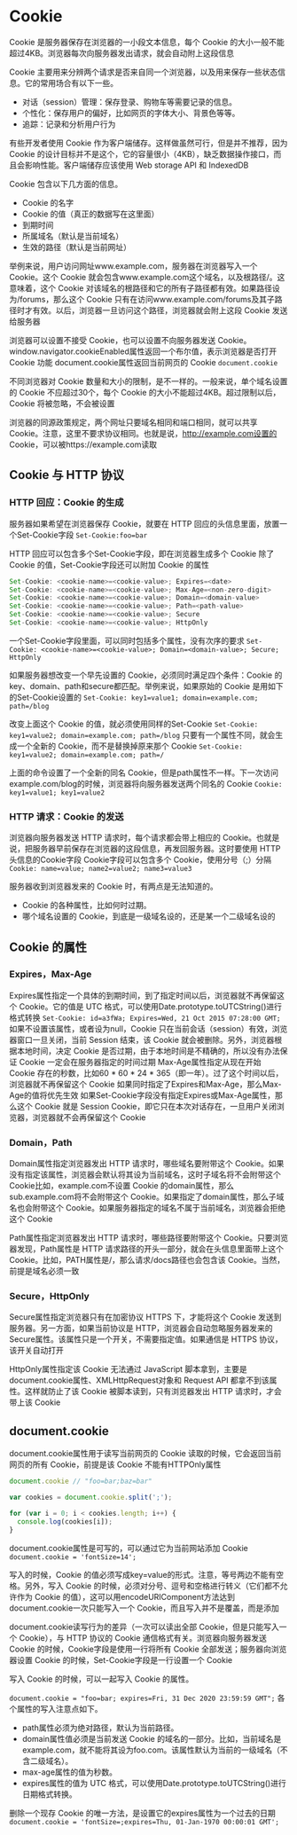 # Cookie
Cookie 是服务器保存在浏览器的一小段文本信息，每个 Cookie 的大小一般不能超过4KB。浏览器每次向服务器发出请求，就会自动附上这段信息

Cookie 主要用来分辨两个请求是否来自同一个浏览器，以及用来保存一些状态信息。它的常用场合有以下一些。

- 对话（session）管理：保存登录、购物车等需要记录的信息。
- 个性化：保存用户的偏好，比如网页的字体大小、背景色等等。
- 追踪：记录和分析用户行为

有些开发者使用 Cookie 作为客户端储存。这样做虽然可行，但是并不推荐，因为 Cookie 的设计目标并不是这个，它的容量很小（4KB），缺乏数据操作接口，而且会影响性能。客户端储存应该使用 Web storage API 和 IndexedDB

Cookie 包含以下几方面的信息。

- Cookie 的名字
- Cookie 的值（真正的数据写在这里面）
- 到期时间
- 所属域名（默认是当前域名）
- 生效的路径（默认是当前网址）

举例来说，用户访问网址www.example.com，服务器在浏览器写入一个 Cookie。这个 Cookie 就会包含www.example.com这个域名，以及根路径/。这意味着，这个 Cookie 对该域名的根路径和它的所有子路径都有效。如果路径设为/forums，那么这个 Cookie 只有在访问www.example.com/forums及其子路径时才有效。以后，浏览器一旦访问这个路径，浏览器就会附上这段 Cookie 发送给服务器

浏览器可以设置不接受 Cookie，也可以设置不向服务器发送 Cookie。window.navigator.cookieEnabled属性返回一个布尔值，表示浏览器是否打开 Cookie 功能
document.cookie属性返回当前网页的 Cookie
`document.cookie`

不同浏览器对 Cookie 数量和大小的限制，是不一样的。一般来说，单个域名设置的 Cookie 不应超过30个，每个 Cookie 的大小不能超过4KB。超过限制以后，Cookie 将被忽略，不会被设置

浏览器的同源政策规定，两个网址只要域名相同和端口相同，就可以共享 Cookie。注意，这里不要求协议相同。也就是说，http://example.com设置的 Cookie，可以被https://example.com读取

## Cookie 与 HTTP 协议
### HTTP 回应：Cookie 的生成
服务器如果希望在浏览器保存 Cookie，就要在 HTTP 回应的头信息里面，放置一个Set-Cookie字段 `Set-Cookie:foo=bar`

HTTP 回应可以包含多个Set-Cookie字段，即在浏览器生成多个 Cookie
除了 Cookie 的值，Set-Cookie字段还可以附加 Cookie 的属性
```javascript
Set-Cookie: <cookie-name>=<cookie-value>; Expires=<date>
Set-Cookie: <cookie-name>=<cookie-value>; Max-Age=<non-zero-digit>
Set-Cookie: <cookie-name>=<cookie-value>; Domain=<domain-value>
Set-Cookie: <cookie-name>=<cookie-value>; Path=<path-value>
Set-Cookie: <cookie-name>=<cookie-value>; Secure
Set-Cookie: <cookie-name>=<cookie-value>; HttpOnly
```
一个Set-Cookie字段里面，可以同时包括多个属性，没有次序的要求
`Set-Cookie: <cookie-name>=<cookie-value>; Domain=<domain-value>; Secure; HttpOnly`

如果服务器想改变一个早先设置的 Cookie，必须同时满足四个条件：Cookie 的key、domain、path和secure都匹配。举例来说，如果原始的 Cookie 是用如下的Set-Cookie设置的
`Set-Cookie: key1=value1; domain=example.com; path=/blog`

改变上面这个 Cookie 的值，就必须使用同样的Set-Cookie
`Set-Cookie: key1=value2; domain=example.com; path=/blog`
只要有一个属性不同，就会生成一个全新的 Cookie，而不是替换掉原来那个 Cookie
`Set-Cookie: key1=value2; domain=example.com; path=/`

上面的命令设置了一个全新的同名 Cookie，但是path属性不一样。下一次访问example.com/blog的时候，浏览器将向服务器发送两个同名的 Cookie
`Cookie: key1=value1; key1=value2`

### HTTP 请求：Cookie 的发送
浏览器向服务器发送 HTTP 请求时，每个请求都会带上相应的 Cookie。也就是说，把服务器早前保存在浏览器的这段信息，再发回服务器。这时要使用 HTTP 头信息的Cookie字段
Cookie字段可以包含多个 Cookie，使用分号（;）分隔
`Cookie: name=value; name2=value2; name3=value3`

服务器收到浏览器发来的 Cookie 时，有两点是无法知道的。

- Cookie 的各种属性，比如何时过期。
- 哪个域名设置的 Cookie，到底是一级域名设的，还是某一个二级域名设的


## Cookie 的属性
### Expires，Max-Age
Expires属性指定一个具体的到期时间，到了指定时间以后，浏览器就不再保留这个 Cookie。它的值是 UTC 格式，可以使用Date.prototype.toUTCString()进行格式转换
`Set-Cookie: id=a3fWa; Expires=Wed, 21 Oct 2015 07:28:00 GMT;`
如果不设置该属性，或者设为null，Cookie 只在当前会话（session）有效，浏览器窗口一旦关闭，当前 Session 结束，该 Cookie 就会被删除。另外，浏览器根据本地时间，决定 Cookie 是否过期，由于本地时间是不精确的，所以没有办法保证 Cookie 一定会在服务器指定的时间过期
Max-Age属性指定从现在开始 Cookie 存在的秒数，比如60 * 60 * 24 * 365（即一年）。过了这个时间以后，浏览器就不再保留这个 Cookie
如果同时指定了Expires和Max-Age，那么Max-Age的值将优先生效
如果Set-Cookie字段没有指定Expires或Max-Age属性，那么这个 Cookie 就是 Session Cookie，即它只在本次对话存在，一旦用户关闭浏览器，浏览器就不会再保留这个 Cookie

### Domain，Path
Domain属性指定浏览器发出 HTTP 请求时，哪些域名要附带这个 Cookie。如果没有指定该属性，浏览器会默认将其设为当前域名，这时子域名将不会附带这个 Cookie比如，example.com不设置 Cookie 的domain属性，那么sub.example.com将不会附带这个 Cookie。如果指定了domain属性，那么子域名也会附带这个 Cookie。如果服务器指定的域名不属于当前域名，浏览器会拒绝这个 Cookie


Path属性指定浏览器发出 HTTP 请求时，哪些路径要附带这个 Cookie。只要浏览器发现，Path属性是 HTTP 请求路径的开头一部分，就会在头信息里面带上这个 Cookie。比如，PATH属性是/，那么请求/docs路径也会包含该 Cookie。当然，前提是域名必须一致

### Secure，HttpOnly
Secure属性指定浏览器只有在加密协议 HTTPS 下，才能将这个 Cookie 发送到服务器。另一方面，如果当前协议是 HTTP，浏览器会自动忽略服务器发来的Secure属性。该属性只是一个开关，不需要指定值。如果通信是 HTTPS 协议，该开关自动打开

HttpOnly属性指定该 Cookie 无法通过 JavaScript 脚本拿到，主要是document.cookie属性、XMLHttpRequest对象和 Request API 都拿不到该属性。这样就防止了该 Cookie 被脚本读到，只有浏览器发出 HTTP 请求时，才会带上该 Cookie

## document.cookie
document.cookie属性用于读写当前网页的 Cookie
读取的时候，它会返回当前网页的所有 Cookie，前提是该 Cookie 不能有HTTPOnly属性
```javascript
document.cookie // "foo=bar;baz=bar"

var cookies = document.cookie.split(';');

for (var i = 0; i < cookies.length; i++) {
  console.log(cookies[i]);
}
```

document.cookie属性是可写的，可以通过它为当前网站添加 Cookie
`document.cookie = 'fontSize=14';`

写入的时候，Cookie 的值必须写成key=value的形式。注意，等号两边不能有空格。另外，写入 Cookie 的时候，必须对分号、逗号和空格进行转义（它们都不允许作为 Cookie 的值），这可以用encodeURIComponent方法达到
document.cookie一次只能写入一个 Cookie，而且写入并不是覆盖，而是添加

document.cookie读写行为的差异（一次可以读出全部 Cookie，但是只能写入一个 Cookie），与 HTTP 协议的 Cookie 通信格式有关。浏览器向服务器发送 Cookie 的时候，Cookie字段是使用一行将所有 Cookie 全部发送；服务器向浏览器设置 Cookie 的时候，Set-Cookie字段是一行设置一个 Cookie

写入 Cookie 的时候，可以一起写入 Cookie 的属性。

`document.cookie = "foo=bar; expires=Fri, 31 Dec 2020 23:59:59 GMT";`
各个属性的写入注意点如下。

- path属性必须为绝对路径，默认为当前路径。
- domain属性值必须是当前发送 Cookie 的域名的一部分。比如，当前域名是example.com，就不能将其设为foo.com。该属性默认为当前的一级域名（不含二级域名）。
- max-age属性的值为秒数。
- expires属性的值为 UTC 格式，可以使用Date.prototype.toUTCString()进行日期格式转换。

删除一个现存 Cookie 的唯一方法，是设置它的expires属性为一个过去的日期
`document.cookie = 'fontSize=;expires=Thu, 01-Jan-1970 00:00:01 GMT';`




